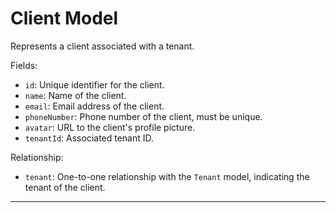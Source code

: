 # Client Model

Represents a client associated with a tenant.

Fields:

- `id`: Unique identifier for the client.
- `name`: Name of the client.
- `email`: Email address of the client.
- `phoneNumber`: Phone number of the client, must be unique.
- `avatar`: URL to the client's profile picture.
- `tenantId`: Associated tenant ID.

Relationship:

- `tenant`: One-to-one relationship with the `Tenant` model, indicating the tenant of the client.

---

